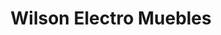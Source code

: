 ---
title: "Wilson Electro Muebles"
url: /villa-altagracia/wilson-electro-muebles/
shop: muebles
---